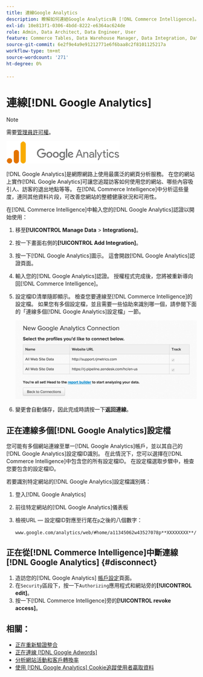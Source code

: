 ```yaml
---
title: 連線Google Analytics
description: 瞭解如何連結Google Analytics與 [!DNL Commerce Intelligence]。
exl-id: 10e813f1-0306-4bdd-8222-e6364ac624de
role: Admin, Data Architect, Data Engineer, User
feature: Commerce Tables, Data Warehouse Manager, Data Integration, Data Import/Export
source-git-commit: 6e2f9e4a9e91212771e6f6baa8c2f8101125217a
workflow-type: tm+mt
source-wordcount: '271'
ht-degree: 0%

---
```


# 連線[!DNL Google Analytics]

>[!NOTE]
>
>需要[管理員許可權](../../../administrator/user-management/user-management.md)。

![](../../../assets/google-analytics-logo.png)

[!DNL Google Analytics]是網際網路上使用最廣泛的網頁分析服務。 在您的網站上實作[!DNL Google Analytics]可讓您追蹤訪客如何使用您的網站、哪些內容吸引人、訪客的退出地點等等。 在[!DNL Commerce Intelligence]中分析這些量度，連同其他資料片段，可改善您網站的整體健康狀況和可用性。

在[!DNL Commerce Intelligence]中輸入您的[!DNL Google Analytics]認證以開始使用：

1. 移至&#x200B;**[!UICONTROL Manage Data** > **Integrations]**。

1. 按一下畫面右側的&#x200B;**[!UICONTROL Add Integration]**。

1. 按一下[!DNL Google Analytics]圖示。 這會開啟[!DNL Google Analytics]認證頁面。

1. 輸入您的[!DNL Google Analytics]認證。 授權程式完成後，您將被重新導向回[!DNL Commerce Intelligence]。

1. 設定檔ID清單隨即顯示。 檢查您要連線至[!DNL Commerce Intelligence]的設定檔。 如果您有多個設定檔，並且需要一些協助來識別哪一個，請參閱下面的「連線多個[!DNL Google Analytics]設定檔」一節。

   ![](../../../assets/list-profile-id.png)<!--{: width="600px"}-->

1. 變更會自動儲存，因此完成時請按一下&#x200B;**返回連線**。

## 正在連線多個[!DNL Google Analytics]設定檔

您可能有多個網站連線至單一[!DNL Google Analytics]帳戶，並以其自己的[!DNL Google Analytics]設定檔ID識別。 在此情況下，您可以選擇在[!DNL Commerce Intelligence]中包含您的所有設定檔ID。 在設定檔選取步驟中，檢查您要包含的設定檔ID。

若要識別特定網站的[!DNL Google Analytics]設定檔識別碼：

1. 登入[!DNL Google Analytics]
1. 前往特定網站的[!DNL Google Analytics]儀表板
1. 檢視URL — 設定檔ID對應至行尾在`p`之後的八個數字：

   `www.google.com/analytics/web/#home/a11345062w43527078p**XXXXXXXX**/`

## 正在從[!DNL Commerce Intelligence]中斷連線[!DNL Google Analytics] {#disconnect}

1. 造訪您的[!DNL Google Analytics] [帳戶設定](https://accounts.google.com/)頁面。
1. 在`Security`區段下，按一下`Authorizing`應用程式和網站旁的&#x200B;**[!UICONTROL edit]**。
1. 按一下[!DNL Commerce Intelligence]旁的&#x200B;**[!UICONTROL revoke access]**。

## 相關：

* [正在重新驗證整合](https://experienceleague.adobe.com/docs/commerce-knowledge-base/kb/how-to/mbi-reauthenticating-integrations.html?lang=zh-Hant)
* [正在連線 [!DNL Google Adwords]](../integrations/google-adwords.md)
* [分析網站活動和客戶轉換率](../../analysis/web-act-cust-conversion.md)
* [使用 [!DNL Google Analytics] Cookie追蹤使用者贏取資料](../../analysis/google-track-user-acq.md)
